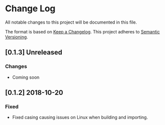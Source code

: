 # Change Log

All notable changes to this project will be documented in this file.

The format is based on [Keep a Changelog](http://keepachangelog.com/).
This project adheres to [Semantic Versioning](http://semver.org/).

## [0.1.3] Unreleased

### Changes

- Coming soon

## [0.1.2] 2018-10-20

### Fixed

- Fixed casing causing issues on Linux when building and importing.